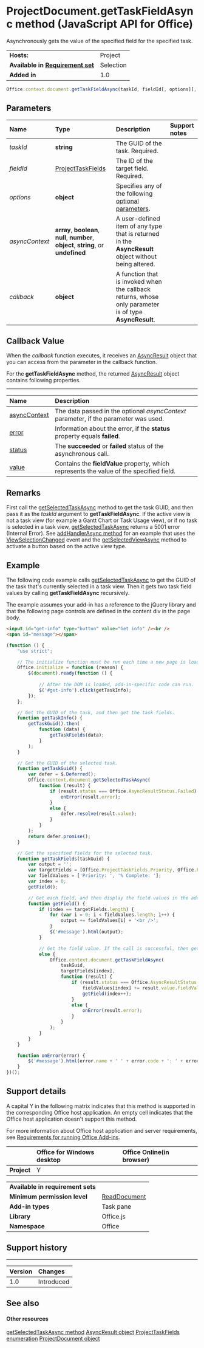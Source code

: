 
# ProjectDocument.getTaskFieldAsync method (JavaScript API for Office)
Asynchronously gets the value of the specified field for the specified task.

|||
|:-----|:-----|
|**Hosts:**|Project|
|**Available in [Requirement set](http://msdn.microsoft.com/library/6b6702f2-b0a5-46ab-a356-8dda897ca8ae%28Office.15%29.aspx)**|Selection|
|**Added in**|1.0|

```js
Office.context.document.getTaskFieldAsync(taskId, fieldId[, options][, callback]);
```


## Parameters



|**Name**|**Type**|**Description**|**Support notes**|
|:-----|:-----|:-----|:-----|
| _taskId_|**string**|The GUID of the task. Required.||
| _fieldId_|[ProjectTaskFields](../../reference/shared/projecttaskfields-enumeration.md)|The ID of the target field. Required.||
| _options_|**object**|Specifies any of the following [optional parameters](http://msdn.microsoft.com/library/7fe6bb42-3178-4d96-85f5-af5caea7b950%28Office.15%29.aspx#AsyncProgramming_OptionalParameters).||
| _asyncContext_|**array**,  **boolean**,  **null**,  **number**,  **object**, **string**, or  **undefined**|A user-defined item of any type that is returned in the  **AsyncResult** object without being altered.||
| _callback_|**object**|A function that is invoked when the callback returns, whose only parameter is of type  **AsyncResult**.||

## Callback Value

When the  _callback_ function executes, it receives an [AsyncResult](../../reference/shared/asyncresult.md) object that you can access from the parameter in the callback function.

For the  **getTaskFieldAsync** method, the returned [AsyncResult](../../reference/shared/asyncresult.md) object contains following properties.


****


|**Name**|**Description**|
|:-----|:-----|
|[asyncContext](../../reference/shared/asyncresult.asynccontext.md)|The data passed in the optional  _asyncContext_ parameter, if the parameter was used.|
|[error](../../reference/shared/asyncresult.error.md)|Information about the error, if the  **status** property equals **failed**.|
|[status](../../reference/shared/asyncresult.status.md)|The  **succeeded** or **failed** status of the asynchronous call.|
|[value](../../reference/shared/asyncresult.value.md)|Contains the  **fieldValue** property, which represents the value of the specified field.|

## Remarks

First call the [getSelectedTaskAsync](../../reference/shared/projectdocument.getselectedtaskasync.md) method to get the task GUID, and then pass it as the _taskId_ argument to **getTaskFieldAsync**. If the active view is not a task view (for example a Gantt Chart or Task Usage view), or if no task is selected in a task view, [getSelectedTaskAsync](../../reference/shared/projectdocument.getselectedtaskasync.md) returns a 5001 error (Internal Error). See [addHandlerAsync method](../../reference/shared/projectdocument.addhandlerasync.md) for an example that uses the [ViewSelectionChanged](../../reference/shared/projectdocument.viewselectionchanged.event.md) event and the [getSelectedViewAsync](../../reference/shared/projectdocument.getselectedviewasync.md) method to activate a button based on the active view type.


## Example

The following code example calls [getSelectedTaskAsync](../../reference/shared/projectdocument.getselectedtaskasync.md) to get the GUID of the task that's currently selected in a task view. Then it gets two task field values by calling **getTaskFieldAsync** recursively.

The example assumes your add-in has a reference to the jQuery library and that the following page controls are defined in the content div in the page body.




```HTML
<input id="get-info" type="button" value="Get info" /><br />
<span id="message"></span>
```




```js
(function () {
    "use strict";

    // The initialize function must be run each time a new page is loaded.
    Office.initialize = function (reason) {
        $(document).ready(function () {
            
            // After the DOM is loaded, add-in-specific code can run.
            $('#get-info').click(getTaskInfo);
        });
    };

    // Get the GUID of the task, and then get the task fields.
    function getTaskInfo() {
        getTaskGuid().then(
            function (data) {
                getTaskFields(data);
            }
        );
    }

    // Get the GUID of the selected task.
    function getTaskGuid() {
        var defer = $.Deferred();
        Office.context.document.getSelectedTaskAsync(
            function (result) {
                if (result.status === Office.AsyncResultStatus.Failed) {
                    onError(result.error);
                }
                else {
                    defer.resolve(result.value);
                }
            }
        );
        return defer.promise();
    }

    // Get the specified fields for the selected task.
    function getTaskFields(taskGuid) {
        var output = '';
        var targetFields = [Office.ProjectTaskFields.Priority, Office.ProjectTaskFields.PercentComplete];
        var fieldValues = ['Priority: ', '% Complete: '];
        var index = 0;
        getField();

        // Get each field, and then display the field values in the add-in.
        function getField() {
            if (index == targetFields.length) {
                for (var i = 0; i < fieldValues.length; i++) {
                    output += fieldValues[i] + '<br />';
                }
                $('#message').html(output);
            }

            // Get the field value. If the call is successful, then get the next field.
            else {
                Office.context.document.getTaskFieldAsync(
                    taskGuid,
                    targetFields[index],
                    function (result) {
                        if (result.status === Office.AsyncResultStatus.Succeeded) {
                            fieldValues[index] += result.value.fieldValue;
                            getField(index++);
                        }
                        else {
                            onError(result.error);
                        }
                    }
                );
            }
        }
    }

    function onError(error) {
        $('#message').html(error.name + ' ' + error.code + ': ' + error.message);
    }
})();

```


## Support details


A capital Y in the following matrix indicates that this method is supported in the corresponding Office host application. An empty cell indicates that the Office host application doesn't support this method.

For more information about Office host application and server requirements, see [Requirements for running Office Add-ins](http://msdn.microsoft.com/library/67340567-bb9a-498c-96d3-3f52f28c16bc%28Office.15%29.aspx).


| |**Office for Windows desktop**|**Office Online(in browser)**|
|:-----|:-----|:-----|
|**Project**|Y||

|||
|:-----|:-----|
|**Available in requirement sets**||
|**Minimum permission level**|[ReadDocument](http://msdn.microsoft.com/library/da2efadc-4ebf-45fe-be39-397ac1eb1dbd%28Office.15%29.aspx)|
|**Add-in types**|Task pane|
|**Library**|Office.js|
|**Namespace**|Office|

## Support history



****


|**Version**|**Changes**|
|:-----|:-----|
|1.0|Introduced|

## See also



#### Other resources


[getSelectedTaskAsync method](../../reference/shared/projectdocument.getselectedresourceasync.md)
[AsyncResult object](../../reference/shared/asyncresult.md)
[ProjectTaskFields enumeration](../../reference/shared/projecttaskfields-enumeration.md)
[ProjectDocument object](../../reference/shared/projectdocument.projectdocument.md)
